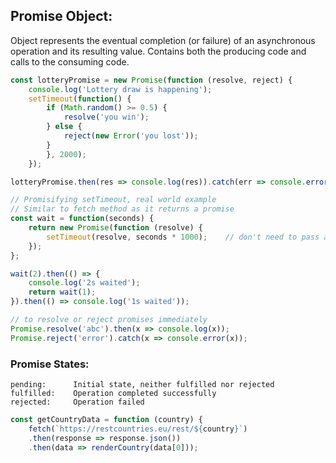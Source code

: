 ## Promise Object:
Object represents the eventual completion (or failure) of an asynchronous operation and its resulting value.
Contains both the producing code and calls to the consuming code.
```javascript
const lotteryPromise = new Promise(function (resolve, reject) {
    console.log('Lottery draw is happening');
    setTimeout(function() {
        if (Math.random() >= 0.5) {
            resolve('you win');
        } else {
            reject(new Error('you lost'));
        }
        }, 2000);
    });

lotteryPromise.then(res => console.log(res)).catch(err => console.error(err));
```
```javascript
// Promisifying setTimeout, real world example
// Similar to fetch method as it returns a promise 
const wait = function(seconds) {
    return new Promise(function (resolve) {
        setTimeout(resolve, seconds * 1000);    // don't need to pass any value to resolve function
    });
};

wait(2).then(() => {
    console.log('2s waited');
    return wait(1);
}).then(() => console.log('1s waited'));
```
```javascript
// to resolve or reject promises immediately
Promise.resolve('abc').then(x => console.log(x));
Promise.reject('error').catch(x => console.error(x));
```

### Promise States:
```
pending:      Initial state, neither fulfilled nor rejected
fulfilled:    Operation completed successfully
rejected:     Operation failed
```

```javascript
const getCountryData = function (country) {
    fetch(`https://restcountries.eu/rest/${country}`)
    .then(response => response.json())
    .then(data => renderCountry(data[0]));
```
